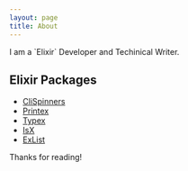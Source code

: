 ```yaml
---
layout: page
title: About
---
```


<p class="message">
I am a `Elixir` Developer and Techinical Writer.
</p>


## Elixir Packages

* [CliSpinners](https://github.com/blackode/elixir_cli_spinners)
* [Printex](http://github.com/blackode/printex)
* [Typex](http://github.com/blackode/typex)
* [IsX](http://github.com/blackode/is_x)
* [ExList](http://github.com/blackode/exlist)

Thanks for reading!
